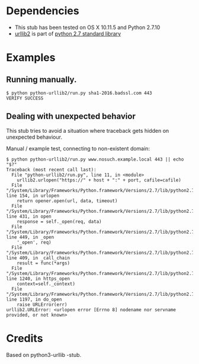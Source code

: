 
# Dependencies

 * This stub has been tested on OS X 10.11.5 and Python 2.7.10
 * [urllib2](https://docs.python.org/2/library/urllib2.html) is part of [python 2.7 standard library](https://docs.python.org/2/library/index.html)


# Examples

## Running manually.

```
$ python python-urllib2/run.py sha1-2016.badssl.com 443
VERIFY SUCCESS
```

## Dealing with unexpected behavior

This stub tries to avoid a situation where traceback gets hidden on unexpected behaviour.

Manual / example test, connecting to non-existent domain:
```
$ python python-urllib2/run.py www.nosuch.example.local 443 || echo "$?"
Traceback (most recent call last):
  File "python-urllib2/run.py", line 11, in <module>
    urllib2.urlopen("https://" + host + ":" + port, cafile=cafile)
  File "/System/Library/Frameworks/Python.framework/Versions/2.7/lib/python2.7/urllib2.py", line 154, in urlopen
    return opener.open(url, data, timeout)
  File "/System/Library/Frameworks/Python.framework/Versions/2.7/lib/python2.7/urllib2.py", line 431, in open
    response = self._open(req, data)
  File "/System/Library/Frameworks/Python.framework/Versions/2.7/lib/python2.7/urllib2.py", line 449, in _open
    '_open', req)
  File "/System/Library/Frameworks/Python.framework/Versions/2.7/lib/python2.7/urllib2.py", line 409, in _call_chain
    result = func(*args)
  File "/System/Library/Frameworks/Python.framework/Versions/2.7/lib/python2.7/urllib2.py", line 1240, in https_open
    context=self._context)
  File "/System/Library/Frameworks/Python.framework/Versions/2.7/lib/python2.7/urllib2.py", line 1197, in do_open
    raise URLError(err)
urllib2.URLError: <urlopen error [Errno 8] nodename nor servname provided, or not known>

```

# Credits

Based on python3-urllib -stub.
